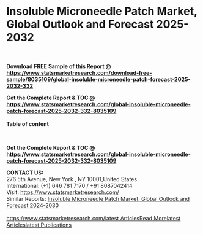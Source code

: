<h1>Insoluble Microneedle Patch Market, Global Outlook and Forecast 2025-2032</h1><br/><p><strong>Download FREE Sample of this Report @ <a href="https://www.statsmarketresearch.com/download-free-sample/8035109/global-insoluble-microneedle-patch-forecast-2025-2032-332">https://www.statsmarketresearch.com/download-free-sample/8035109/global-insoluble-microneedle-patch-forecast-2025-2032-332</a></strong></p><div><b>Get the Complete Report & TOC @ <a href="https://www.statsmarketresearch.com/global-insoluble-microneedle-patch-forecast-2025-2032-332-8035109">https://www.statsmarketresearch.com/global-insoluble-microneedle-patch-forecast-2025-2032-332-8035109</a></b></div><br><b>Table of content</b><p><br><div><b>Get the Complete Report & TOC @ <a href="https://www.statsmarketresearch.com/global-insoluble-microneedle-patch-forecast-2025-2032-332-8035109">https://www.statsmarketresearch.com/global-insoluble-microneedle-patch-forecast-2025-2032-332-8035109</a></b></div></p> <b>CONTACT US:</b><br>276 5th Avenue, New York , NY 10001,United States<br>International: (+1) 646 781 7170 / +91 8087042414<br>Visit: <a href="https://www.statsmarketresearch.com/">https://www.statsmarketresearch.com/</a><br>Similar Reports: <a href="https://www.statsmarketresearch.com/global-insoluble-microneedle-patch-forecast-2025-2032-332-8035109">Insoluble Microneedle Patch Market, Global Outlook and Forecast 2024-2030</a><br/><br/><a href="https://gyeongbokgung.com">https://www.statsmarketresearch.com/</a><a href="https://hallyeomaritime.com">latest Articles</a><a href="https://jingwansa.com">Read More</a><a href=https://nguoiviet.jp/">latest Articles</a><a href="https://www.intelmarketresearch.com/">latest Publications</a>